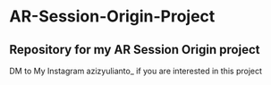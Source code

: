 # AR-Session-Origin-Project
Repository for my AR Session Origin project
----------------------------------------
DM to My Instagram azizyulianto_ if you are interested in this project
